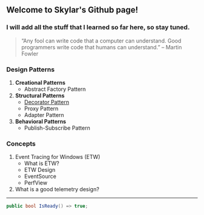 ## Welcome to Skylar's Github page!

### I will add all the stuff that I learned so far here, so stay tuned.

> “Any fool can write code that a computer can understand. Good programmers write code that humans can understand.” – Martin Fowler


### Design Patterns
1. **Creational Patterns**
    - Abstract Factory Pattern
2. **Structural Patterns**
    - [Decorator Pattern](_posts/2019-10-25-first_post.md)
    - Proxy Pattern
    - Adapter Pattern
3. **Behavioral Patterns**
    - Publish-Subscribe Pattern

### Concepts
1. Event Tracing for Windows (ETW)
    - What is ETW?
    - ETW Design
    - EventSource
    - PerfView
2. What is a good telemetry design?

***

```c#
public bool IsReady() => true;
```